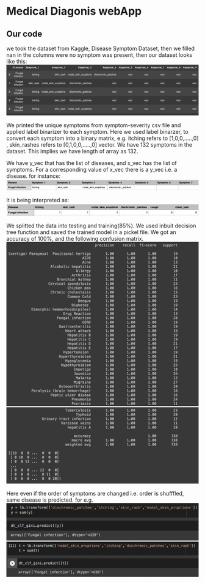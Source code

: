 # Medical Diagonis webApp
## Our code
we took the dataset from Kaggle, Disease Symptom Dataset, then we filled nan in the columns were no symptom was present, then our dataset looks like this:
![](https://github.com/Ananyaiitbhilai/Assignment1c/blob/main/images/Screenshot%202022-02-21%20at%2012.39.05%20AM.png)<br>

We printed the unique symptoms from symptom-severity csv file and applied label binarizer to each symptom. Here we used label binarzer, to convert each symptom into a binary matrix, e.g. itching refers to [1,0,0,.....,0] , skin_rashes refers to [0,1,0,0,.....,0] vector. We have 132 symptoms in the dataset. This implies we have length of array as 132.

We have y_vec that has the list of diseases, and x_vec has the list of symptoms. For a corresponding value of x_vec there is a y_vec i.e. a disease. for instance:
![](https://github.com/Ananyaiitbhilai/Assignment1c/blob/main/images/Screenshot%202022-02-21%20at%201.09.48%20AM.png)<br>

It is being interpreted as:
![](https://github.com/Ananyaiitbhilai/Assignment1c/blob/main/images/Screenshot%202022-02-21%20at%201.14.05%20AM.png)<br>


We splitted the data into testing and training(85%).
We used inbuit decision tree function and saved the trained model in a pickel file. We got an accuracy of 100%, and the following confusion matrix.
![](https://github.com/Ananyaiitbhilai/Assignment1c/blob/main/images/Screenshot%202022-02-21%20at%201.19.12%20AM.png)<br>
![](https://github.com/Ananyaiitbhilai/Assignment1c/blob/main/images/Screenshot%202022-02-21%20at%201.19.27%20AM.png)<br>


Here even if the order of symptoms are changed i.e. order is shufffled, same disease is predicted. for e.g.
![](https://github.com/Ananyaiitbhilai/Assignment1c/blob/main/images/Screenshot%202022-02-21%20at%201.21.18%20AM.png)<br>
![](https://github.com/Ananyaiitbhilai/Assignment1c/blob/main/images/Screenshot%202022-02-21%20at%201.24.51%20AM.png)<br>


